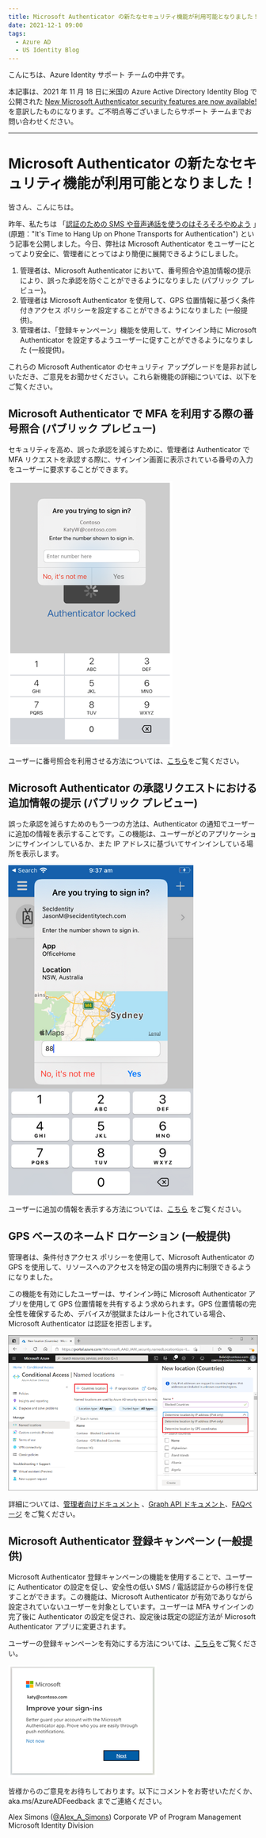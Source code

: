 ```yaml
---
title: Microsoft Authenticator の新たなセキュリティ機能が利用可能となりました！
date: 2021-12-1 09:00
tags:
  - Azure AD
  - US Identity Blog
---
```


こんにちは、Azure Identity サポート チームの中井です。

本記事は、2021 年 11 月 18 日に米国の Azure Active Directory Identity Blog で公開された [New Microsoft Authenticator security features are now available!](https://techcommunity.microsoft.com/t5/azure-active-directory-identity/new-microsoft-authenticator-security-features-are-now-available/ba-p/2464386) を意訳したものになります。ご不明点等ございましたらサポート チームまでお問い合わせください。

----

# Microsoft Authenticator の新たなセキュリティ機能が利用可能となりました！

皆さん、こんにちは。

昨年、私たちは 「[認証のための SMS や音声通話を使うのはそろそろやめよう](https://techcommunity.microsoft.com/t5/azure-active-directory-identity/it-s-time-to-hang-up-on-phone-transports-for-authentication/ba-p/1751752) 」　(原題："It's Time to Hang Up on Phone Transports for Authentication") という記事を公開しました。今日、弊社は Microsoft Authenticator をユーザーにとってより安全に、管理者にとってはより簡便に展開できるようにしました。

1. 管理者は、Microsoft Authenticator において、番号照合や追加情報の提示により、誤った承認を防ぐことができるようになりました (パブリック プレビュー)。
2. 管理者は Microsoft Authenticator を使用して、GPS 位置情報に基づく条件付きアクセス ポリシーを設定することができるようになりました (一般提供)。
3. 管理者は、「登録キャンペーン」機能を使用して、サインイン時に Microsoft Authenticator を設定するようユーザーに促すことができるようになりました (一般提供)。

これらの Microsoft Authenticator のセキュリティ アップグレードを是非お試しいただき、ご意見をお聞かせください。これら新機能の詳細については、以下をご覧ください。

## Microsoft Authenticator で MFA を利用する際の番号照合 (パブリック プレビュー)

セキュリティを高め、誤った承認を減らすために、管理者は Authenticator で MFA リクエストを承認する際に、サインイン画面に表示されている番号の入力をユーザーに要求することができます。

![図1 - 番号の照合](./new-authenticator-security-features/fig1.png)

ユーザーに番号照合を利用させる方法については、[こちら](https://aka.ms/numbermatchdoc)をご覧ください。

## Microsoft Authenticator の承認リクエストにおける追加情報の提示 (パブリック プレビュー)

誤った承認を減らすためのもう一つの方法は、Authenticator の通知でユーザーに追加の情報を表示することです。この機能は、ユーザーがどのアプリケーションにサインインしているか、また IP アドレスに基づいてサインインしている場所を表示します。

![図 2 - 通知内に番号照合と併せて追加情報を提示](./new-authenticator-security-features/fig2.png)

ユーザーに追加の情報を表示する方法については、[こちら](https://aka.ms/additionalcontextdoc) をご覧ください。

## GPS ベースのネームド ロケーション (一般提供)

管理者は、条件付きアクセス ポリシーを使用して、Microsoft Authenticator の GPS を使用して、リソースへのアクセスを特定の国の境界内に制限できるようになりました。

この機能を有効にしたユーザーは、サインイン時に Microsoft Authenticator アプリを使用して GPS 位置情報を共有するよう求められます。GPS 位置情報の完全性を確保するため、デバイスが脱獄またはルート化されている場合、Microsoft Authenticator は認証を拒否します。

![図 3 – GPO 座標を利用してネームドロケーションを追加](./new-authenticator-security-features/fig3.png)

詳細については、[管理者向けドキュメント](https://docs.microsoft.com/ja-jp/azure/active-directory/conditional-access/location-condition) 、[Graph API ドキュメント](https://docs.microsoft.com/ja-jp/graph/api/resources/countrynamedlocation?view=graph-rest-1.0)、[FAQページ](https://support.microsoft.com/en-us/account-billing/common-problems-with-the-microsoft-authenticator-app-12d283d1-bcef-4875-9ae5-ac360e2945dd) をご覧ください。

## Microsoft Authenticator 登録キャンペーン (一般提供)

Microsoft Authenticator 登録キャンペーンの機能を使用することで、ユーザーに Authenticator の設定を促し、安全性の低い SMS / 電話認証からの移行を促すことができます。この機能は、Microsoft Authenticator が有効でありながら設定されていないユーザーを対象としています。ユーザーは MFA サインインの完了後に Authenticator の設定を促され、設定後は既定の認証方法が Microsoft Authenticator アプリに変更されます。

ユーザーの登録キャンペーンを有効にする方法については、[こちら](https://docs.microsoft.com/ja-jp/azure/active-directory/authentication/how-to-mfa-registration-campaign)をご覧ください。

![登録キャンペーンの有効化](./new-authenticator-security-features/fig4.png)

皆様からのご意見をお待ちしております。以下にコメントをお寄せいただくか、 aka.ms/AzureADFeedback までご連絡ください。

Alex Simons ([@Alex_A_Simons](https://twitter.com/Alex_A_Simons))
Corporate VP of Program Management
Microsoft Identity Division
